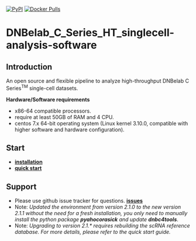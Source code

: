 [![PyPI](https://img.shields.io/pypi/v/dnbc4tools)](https://pypi.org/project/DNBC4tools)
[![Docker Pulls](https://img.shields.io/docker/pulls/dnbelabc4/dnbc4tools)](https://hub.docker.com/r/dnbelabc4/dnbc4tools)

# DNBelab_C_Series_HT_singlecell-analysis-software

## Introduction

An open source and flexible pipeline to analyze high-throughput DNBelab C Series<sup>TM</sup> single-cell datasets. 

**Hardware/Software requirements** 

- x86-64 compatible processors.
- require at least 50GB of RAM and 4 CPU. 
- centos 7.x 64-bit operating system (Linux kernel 3.10.0, compatible with higher software and hardware configuration). 

## Start

- [**installation** ](./doc/installation.md)
- [**quick start** ](./doc/quickstart.md)

## Support

- Please use github issue tracker for questions. [**issues**](https://github.com/MGI-tech-bioinformatics/DNBelab_C_Series_HT_scRNA-analysis-software/issues)
- Note: *Updated the environment from version 2.1.0 to the new version 2.1.1 without the need for a fresh installation, you only need to manually install the python package **pyahocorasick** and update **dnbc4tools***.
- Note: *Upgrading to version 2.1.\* requires rebuilding the scRNA reference database. For more details, please refer to the quick start guide.*
